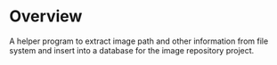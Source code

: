 # Overview
A helper program to extract image path and other information from file system and insert into a database for the image repository project.
